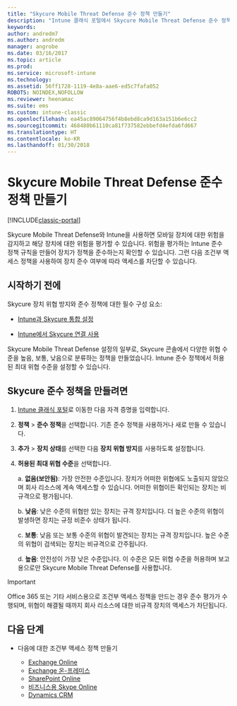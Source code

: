 ```yaml
---
title: "Skycure Mobile Threat Defense 준수 정책 만들기"
description: "Intune 클래식 포털에서 Skycure Mobile Threat Defense 준수 정책을 만듭니다."
keywords: 
author: andredm7
ms.author: andredm
manager: angrobe
ms.date: 03/16/2017
ms.topic: article
ms.prod: 
ms.service: microsoft-intune
ms.technology: 
ms.assetid: 56ff1728-1119-4e8a-aae6-ed5c7fafa052
ROBOTS: NOINDEX,NOFOLLOW
ms.reviewer: heenamac
ms.suite: ems
ms.custom: intune-classic
ms.openlocfilehash: ea45ac89064756f4b8ebd8ca9d163a151b6e6cc2
ms.sourcegitcommit: 468480b61110ca81f737582ebbefd4efda6fd667
ms.translationtype: HT
ms.contentlocale: ko-KR
ms.lasthandoff: 01/30/2018
---
```

# <a name="create-skycure-mobile-threat-defense-compliance-policy"></a>Skycure Mobile Threat Defense 준수 정책 만들기

[!INCLUDE[classic-portal](../includes/classic-portal.md)]

Skycure Mobile Threat Defense와 Intune을 사용하면 모바일 장치에 대한 위험을 감지하고 해당 장치에 대한 위험을 평가할 수 있습니다. 위험을 평가하는 Intune 준수 정책 규칙을 만들어 장치가 정책을 준수하는지 확인할 수 있습니다. 그런 다음 조건부 액세스 정책을 사용하여 장치 준수 여부에 따라 액세스를 차단할 수 있습니다.

## <a name="before-you-begin"></a>시작하기 전에

Skycure 장치 위협 방지와 준수 정책에 대한 필수 구성 요소:

-   [Intune과 Skycure 통합 설정](/intune-classic/deploy-use/setup-the-skycure-integration-with-Intune)

-   [Intune에서 Skycure 연결 사용](/intune-classic/deploy-use/enable-skycure-mobile-threat-defense-in-intune)

Skycure Mobile Threat Defense 설정의 일부로, Skycure 콘솔에서 다양한 위협 수준을 높음, 보통, 낮음으로 분류하는 정책을 만들었습니다. Intune 준수 정책에서 허용된 최대 위협 수준을 설정할 수 있습니다.

## <a name="to-create-skycure-compliance-policy"></a>Skycure 준수 정책을 만들려면

1.  [Intune 클래식 포털](https://manage.microsoft.com/)로 이동한 다음 자격 증명을 입력합니다.

2.  **정책** &gt; **준수 정책**을 선택합니다. 기존 준수 정책을 사용하거나 새로 만들 수 있습니다.

3.  **추가** &gt; **장치 상태**를 선택한 다음 **장치 위협 방지**를 사용하도록 설정합니다.

4.  **허용된 최대 위협 수준**을 선택합니다.

    a.  **없음(보안됨)**: 가장 안전한 수준입니다. 장치가 어떠한 위협에도 노출되지 않았으며 회사 리소스에 계속 액세스할 수 있습니다. 어떠한 위협이든 확인되는 장치는 비규격으로 평가됩니다.

    b.  **낮음**: 낮은 수준의 위협만 있는 장치는 규격 장치입니다. 더 높은 수준의 위협이 발생하면 장치는 규정 비준수 상태가 됩니다.

    c.  **보통**: 낮음 또는 보통 수준의 위협이 발견되는 장치는 규격 장치입니다. 높은 수준의 위협이 검색되는 장치는 비규격으로 간주됩니다.

    d.  **높음**: 안전성이 가장 낮은 수준입니다. 이 수준은 모든 위협 수준을 허용하며 보고용으로만 Skycure Mobile Threat Defense를 사용합니다.

> [!IMPORTANT]
> Office 365 또는 기타 서비스용으로 조건부 액세스 정책을 만드는 경우 준수 평가가 수행되며, 위협이 해결될 때까지 회사 리소스에 대한 비규격 장치의 액세스가 차단됩니다.

## <a name="span-idmonitor-device-threats-classanchorspan-idnext-steps-classanchorspan-idtoc477360344-classanchorspanspanspannext-steps"></a><span id="monitor-device-threats" class="anchor"><span id="next-steps" class="anchor"><span id="_Toc477360344" class="anchor"></span></span></span>다음 단계

-   다음에 대한 조건부 액세스 정책 만들기

    -   [Exchange Online](/intune-classic/deploy-use/restrict-access-to-exchange-online-with-microsoft-intune)
    -   [Exchange 온-프레미스](/intune-classic/deploy-use/restrict-access-to-exchange-onpremises-with-microsoft-intune)
    -   [SharePoint Online](/intune-classic/deploy-use/restrict-access-to-sharepoint-online-with-microsoft-intune)
    -   [비즈니스용 Skype Online](/intune-classic/deploy-use/restrict-access-to-skype-for-business-online-with-microsoft-intune)
    -   [Dynamics CRM](/intune-classic/deploy-use/restrict-access-to-dynamics-crm-online-with-microsoft-intune)

